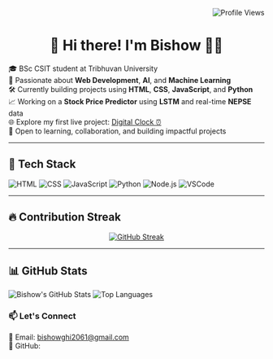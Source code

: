 <p align="right">
  <img src="https://komarev.com/ghpvc/?username=BISHOW03&style=flat-square&color=blue" alt="Profile Views" />
</p>

<div align="center">

# 👋 Hi there! I'm Bishow 👨‍💻

</div>




🎓 BSc CSIT student at Tribhuvan University  
🌱 Passionate about **Web Development**, **AI**, and **Machine Learning**  
🛠️ Currently building projects using **HTML**, **CSS**, **JavaScript**, and **Python**  
📈 Working on a **Stock Price Predictor** using **LSTM** and real-time **NEPSE** data  
🌐 Explore my first live project: [Digital Clock ⏰](https://bishow03.github.io/digital-clock/)  
🤝 Open to learning, collaboration, and building impactful projects

---

## 🚀 Tech Stack

![HTML](https://img.shields.io/badge/HTML-E34F26?style=for-the-badge&logo=html5&logoColor=white)
![CSS](https://img.shields.io/badge/CSS-1572B6?style=for-the-badge&logo=css3&logoColor=white)
![JavaScript](https://img.shields.io/badge/JavaScript-F7DF1E?style=for-the-badge&logo=javascript&logoColor=black)
![Python](https://img.shields.io/badge/Python-3776AB?style=for-the-badge&logo=python&logoColor=white)
![Node.js](https://img.shields.io/badge/Node.js-339933?style=for-the-badge&logo=nodedotjs&logoColor=white)
![VSCode](https://img.shields.io/badge/VS%20Code-007ACC?style=for-the-badge&logo=visualstudiocode&logoColor=white)

---

## 🔥 Contribution Streak

<p align="center">
  <a href="https://git.io/streak-stats">
    <img src="https://streak-stats.demolab.com?user=BISHOW03&theme=tokyonight&hide_border=false" alt="GitHub Streak" />
  </a>
</p>


---

## 📊 GitHub Stats

![Bishow's GitHub Stats](https://github-readme-stats.vercel.app/api?username=BISHOW03&show_icons=true&theme=tokyonight)
![Top Languages](https://github-readme-stats.vercel.app/api/top-langs/?username=BISHOW03&layout=compact&theme=tokyonight )

### 📫 Let's Connect

📧 Email: bishowghi2061@gmail.com  
🔗 GitHub: 

